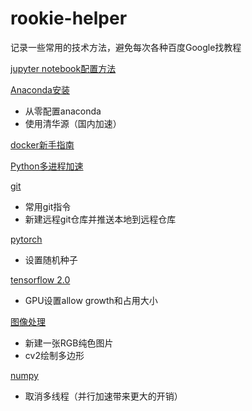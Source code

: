 # rookie-helper

记录一些常用的技术方法，避免每次各种百度Google找教程



[jupyter notebook配置方法](jupyter-notebook/README.md)

[Anaconda安装](anaconda/README.md)

- 从零配置anaconda
- 使用清华源（国内加速）

[docker新手指南](docker/README.md)

[Python多进程加速](multiprocessing/README.md)

[git](git/README.md)

- 常用git指令
- 新建远程git仓库并推送本地到远程仓库

[pytorch](pytorch/README.md)

- 设置随机种子

[tensorflow 2.0](tensorflow/README.md)

- GPU设置allow growth和占用大小

 [图像处理](image_process/README.md)
 - 新建一张RGB纯色图片
 - cv2绘制多边形

[numpy](numpy/README.md)

- 取消多线程（并行加速带来更大的开销）